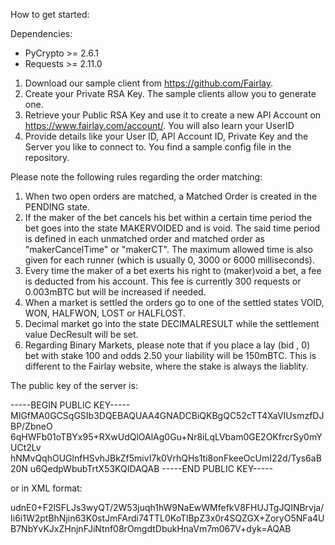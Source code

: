 How to get started:

Dependencies:

* PyCrypto >= 2.6.1
* Requests >= 2.11.0


1. Download our sample client from https://github.com/Fairlay.
2. Create your Private RSA Key. The sample clients allow you to generate one.
3. Retrieve your Public RSA Key and use it to create a new API Account on https://www.fairlay.com/account/. You will also learn your UserID
4. Provide details like your User ID, API Account ID, Private Key and the Server you like to connect to. You find a sample config file in the repository.



Please note the following rules regarding the order matching: 
 
1. When two open orders are matched, a Matched Order is created in the PENDING state.  
2. If the maker of the bet cancels his bet within a certain time period the bet goes into the state MAKERVOIDED and is void.  The said time period is defined in each unmatched order  and matched order as "makerCancelTime" or "makerCT". The maximum allowed time is also given for each runner (which is usually 0, 3000 or 6000 milliseconds).
3. Every time the maker of a bet exerts his right to (maker)void a bet, a fee is deducted from his account. This fee is currently 300 requests or 0.003mBTC but will be increased if needed. 
4. When a market is settled the orders go to one of the settled states VOID, WON, HALFWON, LOST or HALFLOST.  
5. Decimal market go into the state DECIMALRESULT while the settlement value DecResult will be set.
6. Regarding Binary Markets, please note that if you place a lay (bid , 0) bet with stake 100 and odds 2.50 your liability will be 150mBTC. This is different to the Fairlay website, where the stake is always the liablity.



The public key of the server is:

-----BEGIN PUBLIC KEY-----
MIGfMA0GCSqGSIb3DQEBAQUAA4GNADCBiQKBgQC52cTT4XaVIUsmzfDJBP/ZbneO
6qHWFb01oTBYx95+RXwUdQlOAlAg0Gu+Nr8iLqLVbam0GE2OKfrcrSy0mYUCt2Lv
hNMvQqhOUGlnfHSvhJBkZf5mivI7k0VrhQHs1ti8onFkeeOcUmI22d/Tys6aB20N
u6QedpWbubTrtX53KQIDAQAB
-----END PUBLIC KEY-----

or in XML format:


<RSAKeyValue><Modulus>udnE0+F2lSFLJs3wyQT/2W53juqh1hW9NaEwWMfefkV8FHUJTgJQINBrvja/Ii6i1W2ptBhNjin63K0stJmFArdi74TTL0KoTlBpZ3x0r4SQZGX+ZoryO5NFa4UB7NbYvKJxZHnjnFJiNtnf08rOmgdtDbukHnaVm7m067V+dyk=</Modulus><Exponent>AQAB</Exponent></RSAKeyValue>
